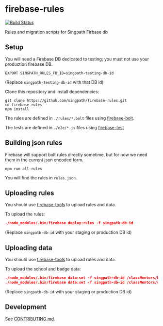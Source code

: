 # firebase-rules

[![Build Status](https://travis-ci.org/singpath/firebase-rules.svg)](https://travis-ci.org/singpath/firebase-rules)

Rules and migration scripts for Singpath Firbase db

## Setup

You will need a Firebase DB dedicated to testing; you must not use your
production firebase DB.
```shell
EXPORT SINGPATH_RULES_FB_ID=singpath-testing-db-id
```
(Replace `singpath-testing-db-id` with that DB id)

Clone this repository and install dependencies:
```shell
git clone https://github.com/singpath/firebase-rules.git
cd firebase-rules
npm install
```

The rules are defined in `./rules/*.bolt` files using
[firebase-bolt](https://github.com/firebase/bolt/blob/v0.5.0/docs/language.md).

The tests are defined in `./e2e/*.js` files using
[firebase-test](https://github.com/singpath/firebase-test)


## Building json rules

Firebase will support bolt rules directly sometime, but for now we need them
in the current json encoded form.

```shell
npm run all-rules
```

You will find the rules in `rules.json`.


## Uploading rules

You should use [firebase-tools](https://github.com/firebase/firebase-tools) to
upload rules and data.

To upload the rules:
```json
./node_modules/.bin/firebase deploy:rules -f singpath-db-id
```
(Replace `singpath-db-id` with your staging or production DB id)

## Uploading data

You should use [firebase-tools](https://github.com/firebase/firebase-tools) to
upload rules and data.

To upload the school and badge data:
```json
./node_modules/.bin/firebase data:set -f singpath-db-id /classMentors/badges data/classMentors/badges.json
./node_modules/.bin/firebase data:set -f singpath-db-id /classMentors/schools data/classMentors/schools.json
```
(Replace `singpath-db-id` with your staging or production DB id)


## Development

See [CONTRIBUTING.md](./CONTRIBUTING.md).

